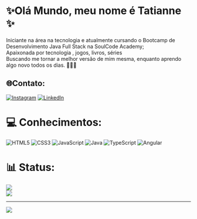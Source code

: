 

  # ✨Olá Mundo, meu nome é Tatianne ✨
Iniciante na área na tecnologia e atualmente cursando o Bootcamp de Desenvolvimento Java Full Stack na SoulCode Academy;<br>Apaixonada por tecnologia , jogos, livros, séries <br>Buscando me tornar a melhor versão de mim mesma, enquanto aprendo algo novo todos os dias. 👩🏻‍💻


## 🌐Contato:
[![Instagram](https://img.shields.io/badge/Instagram-%23E4405F.svg?logo=Instagram&logoColor=white)](https://instagram.com/https://www.instagram.com/tiannecarv/) [![LinkedIn](https://img.shields.io/badge/LinkedIn-%230077B5.svg?logo=linkedin&logoColor=white)](https://linkedin.com/in/https://www.linkedin.com/in/tatianne-carvalho) 

# 💻 Conhecimentos:
![HTML5](https://img.shields.io/badge/html5-%23E34F26.svg?style=flat&logo=html5&logoColor=white) ![CSS3](https://img.shields.io/badge/css3-%231572B6.svg?style=flat&logo=css3&logoColor=white) ![JavaScript](https://img.shields.io/badge/javascript-%23323330.svg?style=flat&logo=javascript&logoColor=%23F7DF1E) ![Java](https://img.shields.io/badge/java-%23ED8B00.svg?style=flat&logo=java&logoColor=white) ![TypeScript](https://img.shields.io/badge/typescript-%23007ACC.svg?style=flat&logo=typescript&logoColor=white) ![Angular](https://img.shields.io/badge/angular-%23DD0031.svg?style=flat&logo=angular&logoColor=white)
# 📊 Status:
![](https://github-readme-stats.vercel.app/api?username=tatiannecarv&theme=monokai&hide_border=false&include_all_commits=true&count_private=false)<br/>![](https://github-readme-stats.vercel.app/api/top-langs/?username=tatiannecarv&theme=monokai&hide_border=false&include_all_commits=true&count_private=false&layout=compact)

---
[![](https://visitcount.itsvg.in/api?id=tatiannecarv&icon=0&color=0)](https://visitcount.itsvg.in)

